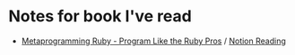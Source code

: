 # Notes for book I've read

- [Metaprogramming Ruby - Program Like the Ruby Pros](https://github.com/truongnmt/notes/blob/master/meta-programming-ruby/Ruby-Rails-2f0e6272-cf86-4559-8d99-cd3e570f7d06.md) / [Notion Reading](https://www.notion.so/stronglong/Ruby-Rails-2f0e6272cf8645598d99cd3e570f7d06)
